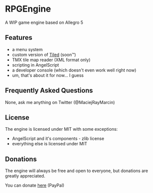 # RPGEngine
A WIP game engine based on Allegro 5
## Features
* a menu system
* custom version of [Tiled](http://www.mapeditor.org/) (soon™)
* TMX tile map reader (XML format only)
* scripting in AngelScript
* a developer console (which doesn't even work well right now)
* um, that's about it for now... I guess

## Frequently Asked Questions
None, ask me anything on Twitter (@MaciejRayMarcin)

## License
The engine is licensed under MIT with some exceptions:

* AngelScript and it's components - zlib license
* everything else is licensed under MIT

## Donations
The engine will always be free and open to everyone, but donations are greatly appreciated.

You can donate [here](https://paypal.me/PolishAnomaly) (PayPal)
